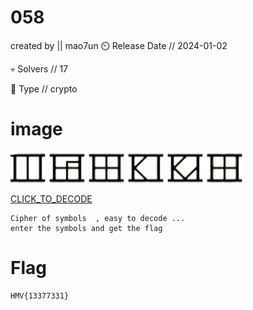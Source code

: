 # 058 
created by || mao7un
⏲️ Release Date // 2024-01-02

💀 Solvers // 17

🧩 Type // crypto


# image 

![cipher](img/challenge.png)

[CLICK_TO_DECODE]("https://www.dcode.fr/dni-numerals")
``` 
Cipher of symbols  , easy to decode ...
enter the symbols and get the flag 
```


# Flag
```
HMV{13377331}
```


